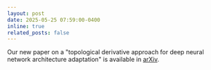 ```yaml
---
layout: post
date: 2025-05-25 07:59:00-0400
inline: true
related_posts: false
---
```


Our new paper on a "topological derivative approach for deep neural network architecture adaptation" is available in <a href="https://arxiv.org/abs/2502.06885">arXiv</a>.
